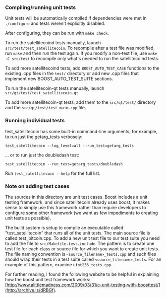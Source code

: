 ### Compiling/running unit tests

Unit tests will be automatically compiled if dependencies were met in `./configure`
and tests weren't explicitly disabled.

After configuring, they can be run with `make check`.

To run the satellitecoind tests manually, launch `src/test/test_satellitecoin`. To recompile
after a test file was modified, run `make` and then run the test again. If you
modify a non-test file, use `make -C src/test` to recompile only what's needed
to run the satellitecoind tests.

To add more satellitecoind tests, add `BOOST_AUTO_TEST_CASE` functions to the existing
.cpp files in the `test/` directory or add new .cpp files that
implement new BOOST_AUTO_TEST_SUITE sections.

To run the satellitecoin-qt tests manually, launch `src/qt/test/test_satellitecoin-qt`

To add more satellitecoin-qt tests, add them to the `src/qt/test/` directory and
the `src/qt/test/test_main.cpp` file.

### Running individual tests

test_satellitecoin has some built-in command-line arguments; for
example, to run just the getarg_tests verbosely:

    test_satellitecoin --log_level=all --run_test=getarg_tests

... or to run just the doubledash test:

    test_satellitecoin --run_test=getarg_tests/doubledash

Run `test_satellitecoin --help` for the full list.

### Note on adding test cases

The sources in this directory are unit test cases.  Boost includes a
unit testing framework, and since satellitecoin already uses boost, it makes
sense to simply use this framework rather than require developers to
configure some other framework (we want as few impediments to creating
unit tests as possible).

The build system is setup to compile an executable called "test_satellitecoin"
that runs all of the unit tests.  The main source file is called
test_bitcoin.cpp. To add a new unit test file to our test suite you need
to add the file to `src/Makefile.test.include`. The pattern is to create
one test file for each class or source file for which you want to create
unit tests.  The file naming convention is `<source_filename>_tests.cpp`
and such files should wrap their tests in a test suite
called `<source_filename>_tests`. For an example of this pattern,
examine `uint256_tests.cpp`.

For further reading, I found the following website to be helpful in
explaining how the boost unit test framework works:
[http://www.alittlemadness.com/2009/03/31/c-unit-testing-with-boosttest/](http://archive.is/dRBGf).
